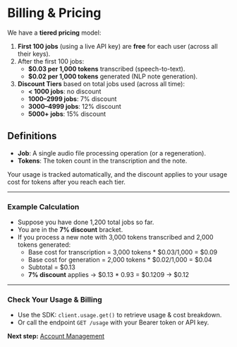 # Billing & Pricing

We have a **tiered pricing** model:

1. **First 100 jobs** (using a live API key) are **free** for each user (across all their keys).
2. After the first 100 jobs:
   * **$0.03 per 1,000 tokens** transcribed (speech-to-text).
   * **$0.02 per 1,000 tokens** generated (NLP note generation).
3. **Discount Tiers** based on total jobs used (across all time):
   * **< 1000 jobs**: no discount
   * **1000–2999 jobs**: 7% discount
   * **3000–4999 jobs**: 12% discount
   * **5000+ jobs**: 15% discount

## Definitions

* **Job**: A single audio file processing operation (or a regeneration).
* **Tokens**: The token count in the transcription and the note.

Your usage is tracked automatically, and the discount applies to your usage cost for tokens after you reach each tier.

***

### Example Calculation

* Suppose you have done 1,200 total jobs so far.
* You are in the **7% discount** bracket.
* If you process a new note with 3,000 tokens transcribed and 2,000 tokens generated:
  * Base cost for transcription = 3,000 tokens \* $0.03/1,000 = $0.09
  * Base cost for generation = 2,000 tokens \* $0.02/1,000 = $0.04
  * Subtotal = $0.13
  * **7% discount** applies → $0.13 \* 0.93 = $0.1209 → $0.12

***

### Check Your Usage & Billing

* Use the SDK: `client.usage.get()` to retrieve usage & cost breakdown.
* Or call the endpoint `GET /usage` with your Bearer token or API key.

**Next step:** [Account Management](reference/account.md)
